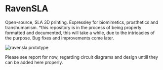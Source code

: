 # RavenSLA
Open-source, SLA 3D printing. Expressley for biomimetics, prosthetics and transhumanism.
*this repository is in the process of being properly formatted and documented, this will take a while, due to the intricacies of the purpose. Bug fixes and improvements come later.


![ravensla prototype](https://user-images.githubusercontent.com/10534713/29745794-dbba512e-8abc-11e7-8412-58877c0a0c33.jpg)

Please see report for now, regarding circuit diagrams and design untill they can be added here properly.

